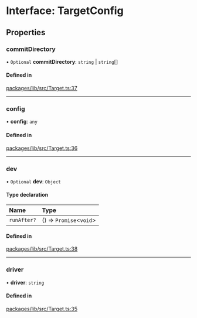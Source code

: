 # Interface: TargetConfig

## Properties

### commitDirectory

• `Optional` **commitDirectory**: `string` \| `string`[]

#### Defined in

[packages/lib/src/Target.ts:37](https://github.com/Knaackee/hotmig/blob/306dd08/packages/lib/src/Target.ts#L37)

___

### config

• **config**: `any`

#### Defined in

[packages/lib/src/Target.ts:36](https://github.com/Knaackee/hotmig/blob/306dd08/packages/lib/src/Target.ts#L36)

___

### dev

• `Optional` **dev**: `Object`

#### Type declaration

| Name | Type |
| :------ | :------ |
| `runAfter?` | () => `Promise`<`void`\> |

#### Defined in

[packages/lib/src/Target.ts:38](https://github.com/Knaackee/hotmig/blob/306dd08/packages/lib/src/Target.ts#L38)

___

### driver

• **driver**: `string`

#### Defined in

[packages/lib/src/Target.ts:35](https://github.com/Knaackee/hotmig/blob/306dd08/packages/lib/src/Target.ts#L35)
